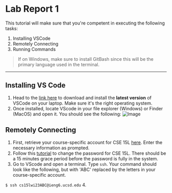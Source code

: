 # Lab Report 1
This tutorial will make sure that you're competent in executing the following tasks:
1. Installing VSCode
2. Remotely Connecting
3. Running Commands

> If on Windows, make sure to install GitBash since this will be the primary language used in the terminal.
---
## Installing VS Code
1. Head to the [link here](https://code.visualstudio.com/) to download and install the **latest version** of VSCode on your laptop. Make sure it's the right operating system.
2. Once installed, locate VScode in your file explorer (Windows) or Finder (MacOS) and open it. You should see the following:
![Image]()
## Remotely Connecting 
1. First, retrieve your course-specific account for CSE 15L [here](https://sdacs.ucsd.edu/~icc/index.php). Enter the necessary information as prompted.
2. Follow this [tutorial](https://docs.google.com/document/d/1hs7CyQeh-MdUfM9uv99i8tqfneos6Y8bDU0uhn1wqho/edit) to change the password for CSE 15L. There should be a 15 minutes grace period before the password is fully in the system.
3. Go to VScode and open a terminal. Type `ssh`. Your command should look like the following, but with 'ABC' replaced by the letters in your course-specific account.

`$ ssh cs15lwi23ABC@ieng6.ucsd.edu`
4. 
